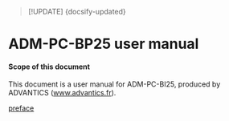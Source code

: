 > [!UPDATE] {docsify-updated}
# ADM-PC-BP25 user manual

#### Scope of this document
This document is a user manual for ADM-PC-BI25, produced by ADVANTICS (www.advantics.fr).

[preface](../common/preface.md ':include')